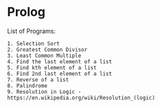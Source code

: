 # Prolog

List of Programs:

	1. Selection Sort
	2. Greatest Common Divisor
	3. Least Common Multiple
	4. Find the last element of a list
	5. Find kth element of a list
	6. Find 2nd last element of a list
	7. Reverse of a list
	8. Palindrome
	9. Resolution in Logic - https://en.wikipedia.org/wiki/Resolution_(logic)
